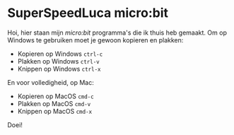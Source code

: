 # SuperSpeedLuca micro:bit 

Hoi, hier staan mijn *micro:bit* programma's die ik thuis heb gemaakt. Om op Windows te gebruiken moet je gewoon kopieren en plakken:

* Kopieren op Windows `ctrl-c`
* Plakken op Windows `ctrl-v`
* Knippen op Windows `ctrl-x`

En voor volledigheid, op Mac:
* Kopieren op MacOS `cmd-c`
* Plakken op MacOS `cmd-v`
* Knippen op MacOS `cmd-x`


Doei!
